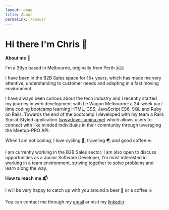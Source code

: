 ```yaml
---
layout: page
title: About
permalink: /about/
---
```


# Hi there I'm Chris 👋

**About me 🔭**

I'm a 39yo based in Melbourne, originally from Perth 🇦🇺

I have been in the B2B Sales space for 15+ years, which has made me very attentive, understanding to customer needs and adapting in a fast moving environment.

I have always been curious about the tech industry and I recently started my journey in web development with Le Wagon Melbourne: a 24-week part-time coding bootcamp learning HTML, CSS, JavaScript ES6, SQL and Ruby on Rails. Towards the end of the bootcamp I developed with my team a Rails Social-Styled application (www.love-lumina.me) which allows users to connect with like minded individuals in their community through leveraging the Meetup-PRO API.

When I am not coding, I love cycling 🚴, traveling 🌏 and good coffee ☕.

I am currently working in the B2B Sales sector. I am also open to discuss opportunities as a Junior Software Developer, I'm most interested in working in a team environment, striving together to solve problems and learn along the way.

**How to reach me 📬**

I will be very happy to catch up with you around a beer 🍺 or a coffee ☕

You can contact me through my [email](mailto:chris@wadespace.net) or visit my [linkedin](https://www.linkedin.com/in/chris-wade-59690959/).
